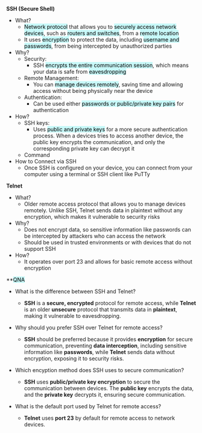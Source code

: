 **SSH (Secure Shell)**
- What?
	- <mark style="background: #ABF7F7A6;">Network protocol</mark> that allows you to <mark style="background: #ABF7F7A6;">securely access network devices</mark>, such as <mark style="background: #ABF7F7A6;">routers and switches</mark>, from a <mark style="background: #ABF7F7A6;">remote location</mark>
	- It uses <mark style="background: #ABF7F7A6;">encryption</mark> to protect the data, including <mark style="background: #ABF7F7A6;">username and passwords</mark>, from being intercepted by unauthorized parties
- Why?
	- Security: 
		- SSH <mark style="background: #ABF7F7A6;">encrypts the entire communication session</mark>, which means your data is safe from <mark style="background: #ABF7F7A6;">eavesdropping</mark>
	- Remote Management:
		- You can <mark style="background: #ABF7F7A6;">manage devices remotely</mark>, saving time and allowing access without being physically near the device
	- Authentication:
		- Can be used either <mark style="background: #ABF7F7A6;">passwords or public/private key pairs</mark> for authentication
- How?
	- SSH keys: 
		- Uses <mark style="background: #ABF7F7A6;">public and private keys</mark> for a more secure authentication process. When a devices tries to access another device, the public key encrypts the communication, and only the corresponding private key can decrypt it
	- Command
- How to Connect via SSH
	- Once SSH is configured on your device, you can connect from your computer using a terminal or SSH client like PuTTy

**Telnet**
- What?
	- Older remote access protocol that allows you to manage devices remotely. Unlike SSH, Telnet sends data in plaintext without any encryption, which makes it vulnerable to security risks
- Why?
	- Does not encrypt data, so sensitive information like passwords can be intercepted by attackers who can access the network
	- Should be used in trusted environments or with devices that do not support SSH
- How?
	- It operates over port 23 and allows for basic remote access without encryption

**<mark style="background: #ABF7F7A6;">QNA</mark>
- What is the difference between SSH and Telnet?
	- **SSH** is a **secure, encrypted** protocol for remote access, while **Telnet** is an older **unsecure** protocol that transmits data in **plaintext**, making it vulnerable to eavesdropping.
	
- Why should you prefer SSH over Telnet for remote access?
	- **SSH** should be preferred because it provides **encryption** for secure communication, preventing **data interception**, including sensitive information like **passwords**, while **Telnet** sends data without encryption, exposing it to security risks.
	
- Which encyption method does SSH uses to secure communication?
	- **SSH** uses **public/private key encryption** to secure the communication between devices. The **public key** encrypts the data, and the **private key** decrypts it, ensuring secure communication.
	
- What is the default port used by Telnet for remote access?
	- **Telnet** uses **port 23** by default for remote access to network devices.